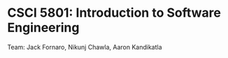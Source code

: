 # CSCI 5801: Introduction to Software Engineering
Team: Jack Fornaro, Nikunj Chawla, Aaron Kandikatla
